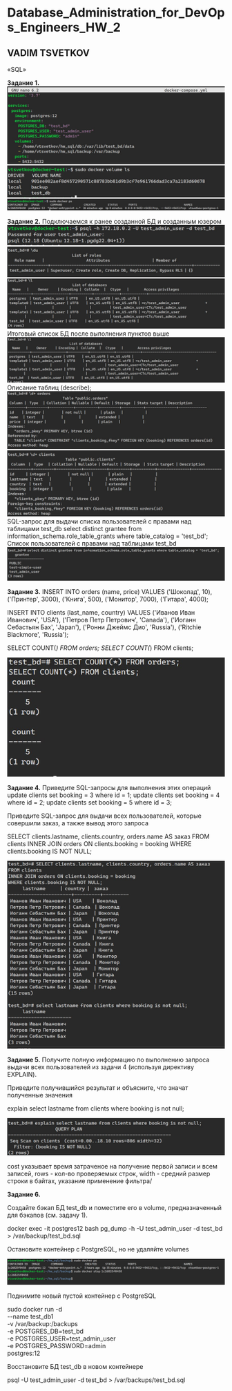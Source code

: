 # Database_Administration_for_DevOps_Engineers_HW_2
## VADIM TSVETKOV

«SQL»

**Задание 1.**
![img](https://github.com/vadimtsvetkov/Database_Administration_for_DevOps_Engineers_HW_2/blob/main/1.1.jpg)
![img](https://github.com/vadimtsvetkov/Database_Administration_for_DevOps_Engineers_HW_2/blob/main/1.2.jpg)
![img](https://github.com/vadimtsvetkov/Database_Administration_for_DevOps_Engineers_HW_2/blob/main/1.3.jpg)

**Задание 2.**
Подключаемся к ранее созданной БД и созданным юзером
![img](https://github.com/vadimtsvetkov/Database_Administration_for_DevOps_Engineers_HW_2/blob/main/2.1.jpg)
![img](https://github.com/vadimtsvetkov/Database_Administration_for_DevOps_Engineers_HW_2/blob/main/2.2.jpg)
![img](https://github.com/vadimtsvetkov/Database_Administration_for_DevOps_Engineers_HW_2/blob/main/2.3.jpg)
Итоговый список БД после выполнения пунктов выше
![img](https://github.com/vadimtsvetkov/Database_Administration_for_DevOps_Engineers_HW_2/blob/main/2.4.jpg)
Описание таблиц (describe);
![img](https://github.com/vadimtsvetkov/Database_Administration_for_DevOps_Engineers_HW_2/blob/main/2.5.jpg)
![img](https://github.com/vadimtsvetkov/Database_Administration_for_DevOps_Engineers_HW_2/blob/main/2.6.jpg)
SQL-запрос для выдачи списка пользователей с правами над таблицами test_db
select distinct grantee from information_schema.role_table_grants where table_catalog = 'test_bd';
Cписок пользователей с правами над таблицами test_bd
![img](https://github.com/vadimtsvetkov/Database_Administration_for_DevOps_Engineers_HW_2/blob/main/2.7.jpg)

**Задание 3.**
INSERT INTO orders (name, price) VALUES
('Шоколад', 10),
('Принтер', 3000),
('Книга', 500),
('Монитор', 7000),
('Гитара', 4000);

INSERT INTO clients (last_name, country) VALUES
('Иванов Иван Иванович', 'USA'),
('Петров Петр Петрович', 'Canada'),
('Иоганн Себастьян Бах', 'Japan'),
('Ронни Джеймс Дио', 'Russia'),
('Ritchie Blackmore', 'Russia');

SELECT COUNT(*) FROM orders;
SELECT COUNT(*) FROM clients;

![img](https://github.com/vadimtsvetkov/Database_Administration_for_DevOps_Engineers_HW_2/blob/main/3.1.jpg)

**Задание 4.**
Приведите SQL-запросы для выполнения этих операций
update  clients set booking = 3 where id = 1;
update  clients set booking = 4 where id = 2;
update  clients set booking = 5 where id = 3;

Приведите SQL-запрос для выдачи всех пользователей, которые совершили заказ, а также вывод этого запроса

SELECT clients.lastname, clients.country, orders.name AS заказ
FROM clients
INNER JOIN orders ON clients.booking = booking
WHERE clients.booking IS NOT NULL;

![img](https://github.com/vadimtsvetkov/Database_Administration_for_DevOps_Engineers_HW_2/blob/main/4.1.jpg)

**Задание 5.**
Получите полную информацию по выполнению запроса выдачи всех пользователей из задачи 4 (используя директиву EXPLAIN).

Приведите получившийся результат и объясните, что значат полученные значения

explain select lastname from clients where booking is not null;

![img](https://github.com/vadimtsvetkov/Database_Administration_for_DevOps_Engineers_HW_2/blob/main/5.1.jpg)

cost указывает время затраченое на получение первой записи и всем записей, rows - кол-во проверяемых строк, width - средний размер строки в байтах, указание применение фильтра/

**Задание 6.**

Создайте бэкап БД test_db и поместите его в volume, предназначенный для бэкапов (см. задачу 1).

docker exec -it postgres12 bash
pg_dump -h -U test_admin_user -d test_bd > /var/backup/test_bd.sql

Остановите контейнер с PostgreSQL, но не удаляйте volumes

![img](https://github.com/vadimtsvetkov/Database_Administration_for_DevOps_Engineers_HW_2/blob/main/6.1.jpg)

Поднимите новый пустой контейнер с PostgreSQL

sudo docker run -d \
  --name test_db1 \
  -v /var/backup:/backups \
  -e POSTGRES_DB=test_bd \
  -e POSTGRES_USER=test_admin_user \
  -e POSTGRES_PASSWORD=admin \
  postgres:12
  
  Восстановите БД test_db в новом контейнере
  
  psql -U test_admin_user -d test_bd  > /var/backups/test_bd.sql
